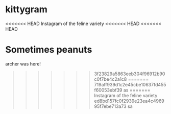 kittygram
=======
<<<<<<< HEAD
Instagram of the feline variety
<<<<<<< HEAD
<<<<<<< HEAD

Sometimes peanuts
=======
archer was here!
>>>>>>> 3f23829a5863eeb304f96912b90c0f7be4c2a1c8
=======
>>>>>>> 719aff939d1c2e45cbe10637fd455f60053ebf39
as
=======
Instagram of the feline variety
>>>>>>> ed8bd157fc0f2939e23ea4c496995f7ebe713a73
sa     